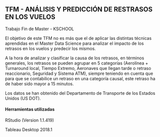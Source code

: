 ## TFM - ANÁLISIS Y PREDICCIÓN DE RESTRASOS EN LOS VUELOS
Trabajo Fin de Master - KSCHOOL

El objetivo de este TFM no es más que el de aplicar las distintas técnicas aprendidas en el Master Data Science para analizar el impacto de los retrasos en los vuelos y predecir los mismos.

A la hora de analizar y clasificar la causa de los retrasos, en términos generales, los retrasos se pueden agrupar en 5 categorías (Aerolínea + Turnaround local, Tiempo Extremo, Aeronaves que llegan tarde o retraso reaccionario, Seguridad y Sistema ATM), siempre teniendo en cuenta que para que se contabilice un retraso en una categoría causal, este retraso ha de haber sido mayor a 15 minutos.

Los datos se han obtenido del Departamento de Transporte de los Estados Unidos (US DOT).

#### Herramientas utilizadas
RStudio (Version 1.1.419)

Tableau Desktop 2018.1
